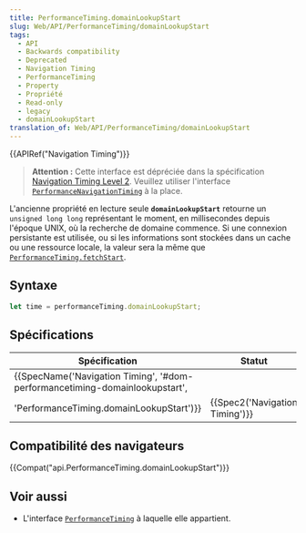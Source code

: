 ```yaml
---
title: PerformanceTiming.domainLookupStart
slug: Web/API/PerformanceTiming/domainLookupStart
tags:
  - API
  - Backwards compatibility
  - Deprecated
  - Navigation Timing
  - PerformanceTiming
  - Property
  - Propriété
  - Read-only
  - legacy
  - domainLookupStart
translation_of: Web/API/PerformanceTiming/domainLookupStart
---
```

{{APIRef("Navigation Timing")}}

> **Attention :** Cette interface est dépréciée dans la spécification [Navigation Timing Level 2](https://w3c.github.io/navigation-timing/#obsolete). Veuillez utiliser l'interface [`PerformanceNavigationTiming`](/fr/docs/Web/API/PerformanceNavigationTiming) à la place.

L'ancienne propriété en lecture seule **`domainLookupStart`** retourne un `unsigned long long` représentant le moment, en millisecondes depuis l'époque UNIX, où la recherche de domaine commence. Si une connexion persistante est utilisée, ou si les informations sont stockées dans un cache ou une ressource locale, la valeur sera la même que [`PerformanceTiming.fetchStart`](/fr/docs/Web/API/PerformanceTiming/fetchStart).

## Syntaxe

```js
let time = performanceTiming.domainLookupStart;
```

## Spécifications

| Spécification                                                                                                                                                        | Statut                                   | Commentaire          |
| -------------------------------------------------------------------------------------------------------------------------------------------------------------------- | ---------------------------------------- | -------------------- |
| {{SpecName('Navigation Timing', '#dom-performancetiming-domainlookupstart',
        'PerformanceTiming.domainLookupStart')}} | {{Spec2('Navigation Timing')}} | Définition initiale. |

## Compatibilité des navigateurs

{{Compat("api.PerformanceTiming.domainLookupStart")}}

## Voir aussi

- L'interface [`PerformanceTiming`](/fr/docs/Web/API/PerformanceTiming) à laquelle elle appartient.
